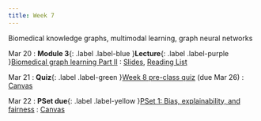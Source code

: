 ```yaml
---
title: Week 7
---
```


Biomedical knowledge graphs, multimodal learning, graph neural networks

Mar 20
: **Module 3**{: .label .label-blue }**Lecture**{: .label .label-purple }[Biomedical graph learning Part II](/BMI702/lectures/module3/week07)
  : [Slides](#), [Reading List](/BMI702/lectures/module3/week07)

Mar 21
: **Quiz**{: .label .label-green }[Week 8 pre-class quiz](#) (due Mar 26)
  : [Canvas](https://canvas.harvard.edu/courses/117878)

Mar 22
: **PSet due**{: .label .label-yellow }[PSet 1: Bias, explainability, and fairness](#)
  : [Canvas](https://canvas.harvard.edu/courses/117878)